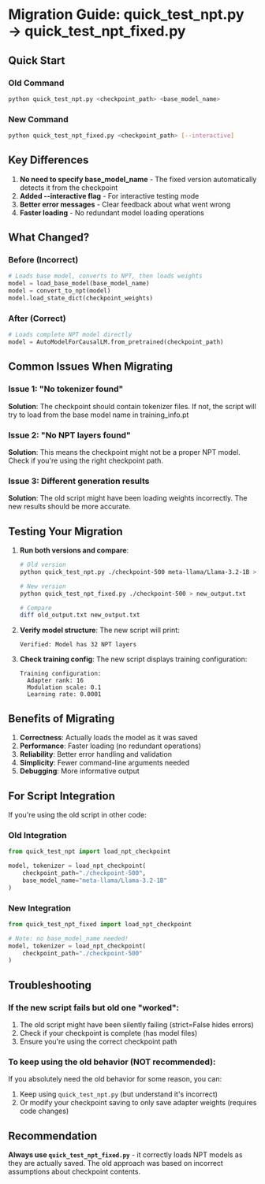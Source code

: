 # Migration Guide: quick_test_npt.py → quick_test_npt_fixed.py

## Quick Start

### Old Command
```bash
python quick_test_npt.py <checkpoint_path> <base_model_name>
```

### New Command
```bash
python quick_test_npt_fixed.py <checkpoint_path> [--interactive]
```

## Key Differences

1. **No need to specify base_model_name** - The fixed version automatically detects it from the checkpoint
2. **Added --interactive flag** - For interactive testing mode
3. **Better error messages** - Clear feedback about what went wrong
4. **Faster loading** - No redundant model loading operations

## What Changed?

### Before (Incorrect)
```python
# Loads base model, converts to NPT, then loads weights
model = load_base_model(base_model_name)
model = convert_to_npt(model)
model.load_state_dict(checkpoint_weights)
```

### After (Correct)
```python
# Loads complete NPT model directly
model = AutoModelForCausalLM.from_pretrained(checkpoint_path)
```

## Common Issues When Migrating

### Issue 1: "No tokenizer found"
**Solution**: The checkpoint should contain tokenizer files. If not, the script will try to load from the base model name in training_info.pt

### Issue 2: "No NPT layers found"
**Solution**: This means the checkpoint might not be a proper NPT model. Check if you're using the right checkpoint path.

### Issue 3: Different generation results
**Solution**: The old script might have been loading weights incorrectly. The new results should be more accurate.

## Testing Your Migration

1. **Run both versions and compare**:
   ```bash
   # Old version
   python quick_test_npt.py ./checkpoint-500 meta-llama/Llama-3.2-1B > old_output.txt
   
   # New version
   python quick_test_npt_fixed.py ./checkpoint-500 > new_output.txt
   
   # Compare
   diff old_output.txt new_output.txt
   ```

2. **Verify model structure**:
   The new script will print:
   ```
   Verified: Model has 32 NPT layers
   ```

3. **Check training config**:
   The new script displays training configuration:
   ```
   Training configuration:
     Adapter rank: 16
     Modulation scale: 0.1
     Learning rate: 0.0001
   ```

## Benefits of Migrating

1. **Correctness**: Actually loads the model as it was saved
2. **Performance**: Faster loading (no redundant operations)
3. **Reliability**: Better error handling and validation
4. **Simplicity**: Fewer command-line arguments needed
5. **Debugging**: More informative output

## For Script Integration

If you're using the old script in other code:

### Old Integration
```python
from quick_test_npt import load_npt_checkpoint

model, tokenizer = load_npt_checkpoint(
    checkpoint_path="./checkpoint-500",
    base_model_name="meta-llama/Llama-3.2-1B"
)
```

### New Integration
```python
from quick_test_npt_fixed import load_npt_checkpoint

# Note: no base_model_name needed!
model, tokenizer = load_npt_checkpoint(
    checkpoint_path="./checkpoint-500"
)
```

## Troubleshooting

### If the new script fails but old one "worked":
1. The old script might have been silently failing (strict=False hides errors)
2. Check if your checkpoint is complete (has model files)
3. Ensure you're using the correct checkpoint path

### To keep using the old behavior (NOT recommended):
If you absolutely need the old behavior for some reason, you can:
1. Keep using `quick_test_npt.py` (but understand it's incorrect)
2. Or modify your checkpoint saving to only save adapter weights (requires code changes)

## Recommendation

**Always use `quick_test_npt_fixed.py`** - it correctly loads NPT models as they are actually saved. The old approach was based on incorrect assumptions about checkpoint contents.
